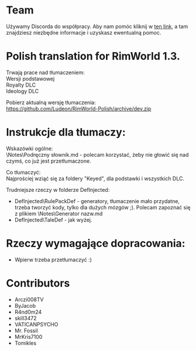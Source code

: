 # Team
Używamy Discorda do współpracy. Aby nam pomóc kliknij w [ten link](https://discord.gg/BPkDRh9), a tam znajdziesz niezbędne informacje i uzyskasz ewentualną pomoc.

# Polish translation for RimWorld 1.3.  
Trwają prace nad tłumaczeniem:  
Wersji podstawowej  
Royalty DLC  
Ideology DLC  

Pobierz aktualną wersję tłumaczenia:  
https://github.com/Ludeon/RimWorld-Polish/archive/dev.zip

# Instrukcje dla tłumaczy:  
Wskazówki ogólne:  
\Notes\Podręczny słownik.md - polecam korzystać, żeby nie głowić się nad czymś, co już jest przetłumaczone.  
  
Co tłumaczyć:  
Najprościej wziąć się za foldery "Keyed", dla podstawki i wszystkich DLC.  
  
Trudniejsze rzeczy w folderze DefInjected:  
* DefInjected\RulePackDef - generatory, tłumaczenie mało przydatne, trzeba tworzyć kody, tylko dla dużych mózgów ;).  Polecam zapoznać się z plikiem  \\Notes\Generator nazw.md
* DefInjected\TaleDef - jak wyżej.

# Rzeczy wymagające dopracowania:  
* Wpierw trzeba przetłumaczyć :)

# Contributors
* Arczi008TV
* ByJacob
* R4nd0m24
* skill3472
* VATICANPSYCHO
* Mr. Fossil
* MrKris7100
* Tomikles